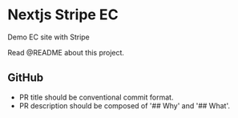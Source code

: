 # Nextjs Stripe EC

Demo EC site with Stripe

Read @README about this project.

## GitHub

- PR title should be conventional commit format.
- PR description should be composed of '## Why' and '## What'.
